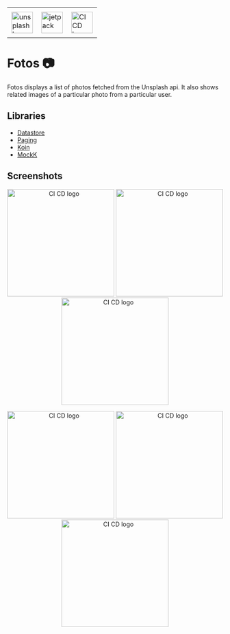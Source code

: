 <p align="center">
<table align="center">
         <tr>
         <td style="padding:10px"><img src="https://user-images.githubusercontent.com/59829833/180713345-0b2f5d7e-47b5-433f-ad4d-c63ea547e1c0.png" alt="unsplash logo" width="50"></td>
            <td style="padding:10px"><img src="https://user-images.githubusercontent.com/59829833/180710578-d510b3f2-fcc9-4144-9a86-880457b4d43b.png" alt="jetpack compose logo" width="50"></td>
            <td style="padding:10px"><img src="https://user-images.githubusercontent.com/59829833/180711145-b2810b35-3f0e-409c-9d89-76bb73b119db.png" alt="CI CD logo" width="50"></td> 
         </tr>
</table>
</p>

# Fotos :camera:

Fotos displays a list of photos fetched from the Unsplash api. It also shows related images of a
particular photo from a particular user.

## Libraries

- [Datastore](https://developer.android.com/topic/libraries/architecture/datastore)
- [Paging](https://developer.android.com/topic/libraries/architecture/paging/v3-overview)
- [Koin](https://insert-koin.io/)
- [MockK](https://mockk.io/)

## Screenshots

<p align="center">
         <tr>
          <img src="https://user-images.githubusercontent.com/59829833/183667022-3149321e-828f-4b87-a249-7729c7cc6b38.jpg" alt="CI CD logo" width="250">
          <img src="https://user-images.githubusercontent.com/59829833/183674325-d1655275-8c68-4ff1-aedc-a2d0f173d58e.jpg" alt="CI CD logo" width="250">
          <img src="https://user-images.githubusercontent.com/59829833/183674545-a0d17a94-5c46-4b64-b8bb-dfc27a2fa489.jpg" alt="CI CD logo" width="250">
         </tr>
</p>

<p align="center">
         <tr>
         <img src="https://user-images.githubusercontent.com/59829833/190867012-9f3f4a34-11df-492c-8201-ad53e2d28bfd.jpg" alt="CI CD logo" width="250">
         <img src="https://user-images.githubusercontent.com/59829833/190866994-b8a81410-b8e7-4365-b819-886fd4ba4208.jpg" alt="CI CD logo" width="250">
          <img src="https://user-images.githubusercontent.com/59829833/190866966-e814d917-dbb5-4c13-9198-16f3f1f5bd39.jpg" alt="CI CD logo" width="250">
         </tr>
</p>





